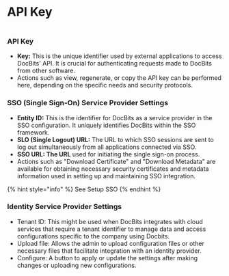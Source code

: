 # API Key

<figure><img src="https://lh7-us.googleusercontent.com/ulCymk1gu-de14qTaFfJwTEmAUp7DY000A40P3nTgRIb7pYXolCbh_GPJvRib5haIH75dPFewY5tJQ0xNbGP3wdSOgCxu7gdVBwlvxkHFcP_3HM3R15zuuBOZM2jEdFxlp2CpV1VDfktmLFSSw4BuLs" alt=""><figcaption></figcaption></figure>

### API Key

* **Key:** This is the unique identifier used by external applications to access DocBits' API. It is crucial for authenticating requests made to DocBits from other software.
* Actions such as view, regenerate, or copy the API key can be performed here, depending on the specific needs and security protocols.

### SSO (Single Sign-On) Service Provider Settings

* **Entity ID:** This is the identifier for DocBits as a service provider in the SSO configuration. It uniquely identifies DocBits within the SSO framework.
* **SLO (Single Logout) URL:** The URL to which SSO sessions are sent to log out simultaneously from all applications connected via SSO.
* **SSO URL: The URL** used for initiating the single sign-on process.
* Actions such as "Download Certificate" and "Download Metadata" are available for obtaining necessary security certificates and metadata information used in setting up and maintaining SSO integration.

{% hint style="info" %}
See Setup SSO
{% endhint %}

### Identity Service Provider Settings

* Tenant ID: This might be used when DocBits integrates with cloud services that require a tenant identifier to manage data and access configurations specific to the company using Docbits.
* Upload file: Allows the admin to upload configuration files or other necessary files that facilitate integration with an identity provider.
* Configure: A button to apply or update the settings after making changes or uploading new configurations.
